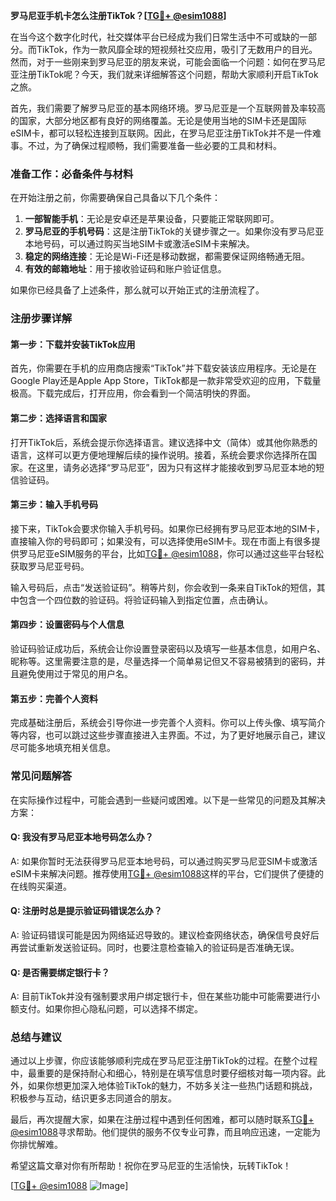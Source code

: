 **罗马尼亚手机卡怎么注册TikTok？[[TG💪+ @esim1088](https://t.me/s/esim1088)]**

在当今这个数字化时代，社交媒体平台已经成为我们日常生活中不可或缺的一部分。而TikTok，作为一款风靡全球的短视频社交应用，吸引了无数用户的目光。然而，对于一些刚来到罗马尼亚的朋友来说，可能会面临一个问题：如何在罗马尼亚注册TikTok呢？今天，我们就来详细解答这个问题，帮助大家顺利开启TikTok之旅。

首先，我们需要了解罗马尼亚的基本网络环境。罗马尼亚是一个互联网普及率较高的国家，大部分地区都有良好的网络覆盖。无论是使用当地的SIM卡还是国际eSIM卡，都可以轻松连接到互联网。因此，在罗马尼亚注册TikTok并不是一件难事。不过，为了确保过程顺畅，我们需要准备一些必要的工具和材料。

### **准备工作：必备条件与材料**

在开始注册之前，你需要确保自己具备以下几个条件：

1. **一部智能手机**：无论是安卓还是苹果设备，只要能正常联网即可。
2. **罗马尼亚的手机号码**：这是注册TikTok的关键步骤之一。如果你没有罗马尼亚本地号码，可以通过购买当地SIM卡或激活eSIM卡来解决。
3. **稳定的网络连接**：无论是Wi-Fi还是移动数据，都需要保证网络畅通无阻。
4. **有效的邮箱地址**：用于接收验证码和账户验证信息。

如果你已经具备了上述条件，那么就可以开始正式的注册流程了。

### **注册步骤详解**

#### **第一步：下载并安装TikTok应用**
首先，你需要在手机的应用商店搜索“TikTok”并下载安装该应用程序。无论是在Google Play还是Apple App Store，TikTok都是一款非常受欢迎的应用，下载量极高。下载完成后，打开应用，你会看到一个简洁明快的界面。

#### **第二步：选择语言和国家**
打开TikTok后，系统会提示你选择语言。建议选择中文（简体）或其他你熟悉的语言，这样可以更方便地理解后续的操作说明。接着，系统会要求你选择所在国家。在这里，请务必选择“罗马尼亚”，因为只有这样才能接收到罗马尼亚本地的短信验证码。

#### **第三步：输入手机号码**
接下来，TikTok会要求你输入手机号码。如果你已经拥有罗马尼亚本地的SIM卡，直接输入你的号码即可；如果没有，可以选择使用eSIM卡。现在市面上有很多提供罗马尼亚eSIM服务的平台，比如[TG💪+ @esim1088](https://t.me/s/esim1088)，你可以通过这些平台轻松获取罗马尼亚号码。

输入号码后，点击“发送验证码”。稍等片刻，你会收到一条来自TikTok的短信，其中包含一个四位数的验证码。将验证码输入到指定位置，点击确认。

#### **第四步：设置密码与个人信息**
验证码验证成功后，系统会让你设置登录密码以及填写一些基本信息，如用户名、昵称等。这里需要注意的是，尽量选择一个简单易记但又不容易被猜到的密码，并且避免使用过于常见的用户名。

#### **第五步：完善个人资料**
完成基础注册后，系统会引导你进一步完善个人资料。你可以上传头像、填写简介等内容，也可以跳过这些步骤直接进入主界面。不过，为了更好地展示自己，建议尽可能多地填充相关信息。

### **常见问题解答**

在实际操作过程中，可能会遇到一些疑问或困难。以下是一些常见的问题及其解决方案：

#### **Q: 我没有罗马尼亚本地号码怎么办？**
A: 如果你暂时无法获得罗马尼亚本地号码，可以通过购买罗马尼亚SIM卡或激活eSIM卡来解决问题。推荐使用[TG💪+ @esim1088](https://t.me/s/esim1088)这样的平台，它们提供了便捷的在线购买渠道。

#### **Q: 注册时总是提示验证码错误怎么办？**
A: 验证码错误可能是因为网络延迟导致的。建议检查网络状态，确保信号良好后再尝试重新发送验证码。同时，也要注意检查输入的验证码是否准确无误。

#### **Q: 是否需要绑定银行卡？**
A: 目前TikTok并没有强制要求用户绑定银行卡，但在某些功能中可能需要进行小额支付。如果你担心隐私问题，可以选择不绑定。

### **总结与建议**

通过以上步骤，你应该能够顺利完成在罗马尼亚注册TikTok的过程。在整个过程中，最重要的是保持耐心和细心，特别是在填写信息时要仔细核对每一项内容。此外，如果你想更加深入地体验TikTok的魅力，不妨多关注一些热门话题和挑战，积极参与互动，结识更多志同道合的朋友。

最后，再次提醒大家，如果在注册过程中遇到任何困难，都可以随时联系[TG💪+ @esim1088](https://t.me/s/esim1088)寻求帮助。他们提供的服务不仅专业可靠，而且响应迅速，一定能为你排忧解难。

希望这篇文章对你有所帮助！祝你在罗马尼亚的生活愉快，玩转TikTok！

[[TG💪+ @esim1088](https://t.me/s/esim1088) ![Image](https://i.postimg.cc/4NQfJmqS/Snipaste-2025-05-13-00-14-12.png)]